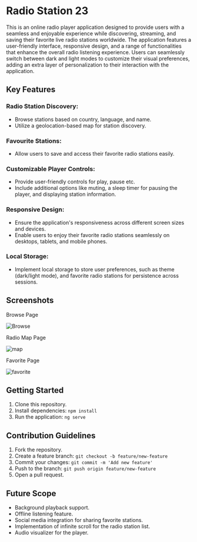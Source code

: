 # Radio Station 23

This is an online radio player application designed to provide users with a seamless and enjoyable experience while discovering, streaming, and saving their favorite live radio stations worldwide. The application features a user-friendly interface, responsive design, and a range of functionalities that enhance the overall radio listening experience. Users can seamlessly switch between dark and light modes to customize their visual preferences, adding an extra layer of personalization to their interaction with the application.

## Key Features

### Radio Station Discovery:

- Browse stations based on country, language, and name.
- Utilize a geolocation-based map for station discovery.

### Favourite Stations:

- Allow users to save and access their favorite radio stations easily.

### Customizable Player Controls:

- Provide user-friendly controls for play, pause etc.
- Include additional options like muting, a sleep timer for pausing the player, and displaying station information.

### Responsive Design:

- Ensure the application's responsiveness across different screen sizes and devices.
- Enable users to enjoy their favorite radio stations seamlessly on desktops, tablets, and mobile phones.

### Local Storage:

- Implement local storage to store user preferences, such as theme (dark/light mode), and favorite radio stations for persistence across sessions.

## Screenshots

Browse Page

![Browse](https://github.com/Bayzed-Meer/Radio-Station-23/assets/145206930/cd434b4b-6a46-4965-a636-09d9ae4248b6)


Radio Map Page

![map](https://github.com/Bayzed-Meer/Radio-Station-23/assets/145206930/ec4b0f84-243e-4a9a-95d6-df5ffe3c00b6)

Favorite Page

![favorite](https://github.com/Bayzed-Meer/Radio-Station-23/assets/145206930/52e209eb-c4f0-4a3c-831a-4ed0052613ee)



## Getting Started
1. Clone this repository.
2. Install dependencies: `npm install`
3. Run the application: `ng serve`


## Contribution Guidelines
1. Fork the repository.
2. Create a feature branch: `git checkout -b feature/new-feature`
3. Commit your changes: `git commit -m 'Add new feature'`
4. Push to the branch: `git push origin feature/new-feature`
5. Open a pull request.

## Future Scope
- Background playback support.
- Offline listening feature.
- Social media integration for sharing favorite stations.
- Implementation of infinite scroll for the radio station list.
- Audio visualizer for the player.

